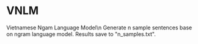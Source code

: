 # VNLM
Vietnamese Ngam Language Model\n
Generate n sample sentences base on ngram language model.
Results save to "n_samples.txt".
